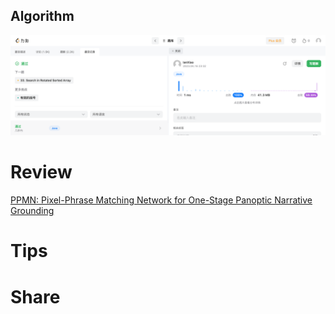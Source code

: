 ## Algorithm

![ianxiao-2023-04-16-lc.png](../../../images/temp/ianxiao-2023-04-16-lc.png)


# Review

[PPMN: Pixel-Phrase Matching Network for One-Stage Panoptic Narrative Grounding](https://arxiv.org/abs/2208.05647)

# Tips

# Share
